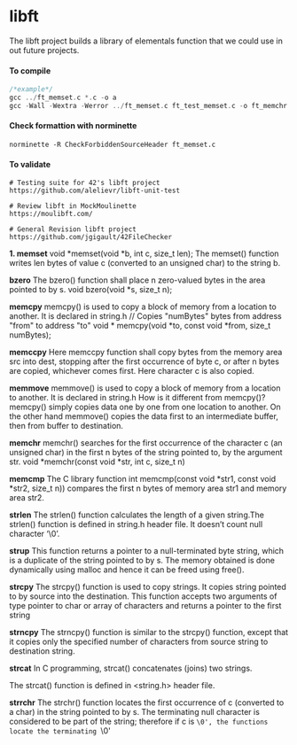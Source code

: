 # libft
The libft project builds a library of elementals function that we could use in out future projects.

#### To compile
```c
/*example*/
gcc ../ft_memset.c *.c -o a
gcc -Wall -Wextra -Werror ../ft_memset.c ft_test_memset.c -o ft_memchr.c
```

#### Check formattion with norminette
```shell
norminette -R CheckForbiddenSourceHeader ft_memset.c
```

#### To validate
```shell
# Testing suite for 42's libft project
https://github.com/alelievr/libft-unit-test

# Review libft in MockMoulinette
https://moulibft.com/

# General Revision libft project
https://github.com/jgigault/42FileChecker
```

**1. memset**
void *memset(void *b, int c, size_t len);
The memset() function writes len bytes of value c (converted to an unsigned char) to the string b.

**bzero**
The bzero() function shall place n zero-valued bytes in the area pointed to by s.
void bzero(void *s, size_t n);

**memcpy**
memcpy() is used to copy a block of memory from a location to another. It is declared in string.h
// Copies "numBytes" bytes from address "from" to address "to"
void * memcpy(void *to, const void *from, size_t numBytes);

**memccpy**
Here memccpy function shall copy bytes from the memory area src into dest, stopping after the first occurrence of byte c, or after n bytes are copied, whichever comes first. Here character c is also copied.

**memmove**
memmove() is used to copy a block of memory from a location to another. It is declared in string.h
How is it different from memcpy()?
memcpy() simply copies data one by one from one location to another. On the other hand memmove() copies the data first to an intermediate buffer, then from buffer to destination.

**memchr**
memchr() searches for the first occurrence of the character c (an unsigned char) in the first n bytes of the string pointed to, by the argument str.
void *memchr(const void *str, int c, size_t n)

**memcmp**
The C library function int memcmp(const void *str1, const void *str2, size_t n)) compares the first n bytes of memory area str1 and memory area str2.

**strlen**
The strlen() function calculates the length of a given string.The strlen() function is defined in string.h header file. It doesn’t count null character ‘\0’.

**strup**
This function returns a pointer to a null-terminated byte string, which is a duplicate of the string pointed to by s. The memory obtained is done dynamically using malloc and hence it can be freed using free().

**strcpy**
The strcpy() function is used to copy strings. It copies string pointed to by source into the destination. This function accepts two arguments of type pointer to char or array of characters and returns a pointer to the first string

**strncpy**
The strncpy() function is similar to the strcpy() function, except that it copies only the specified number of characters from source string to destination string.

**strcat**
In C programming, strcat() concatenates (joins) two strings.

The strcat() function is defined in <string.h> header file.

**strrchr**
The strchr() function locates the first occurrence of c (converted to a char) in the string pointed to by s.  The terminating null character is considered to be part of the string; therefore if c is `\0', the functions locate the terminating `\0'

